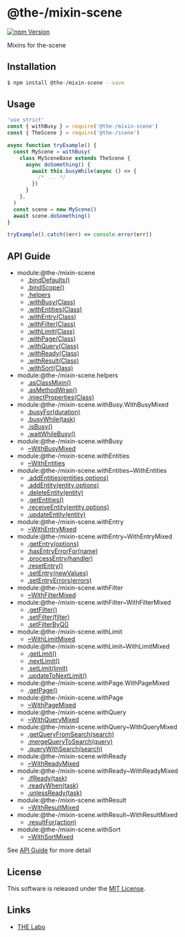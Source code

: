 @the-/mixin-scene
==========

<!---
This file is generated by @the-/templates. Do not update manually.
--->

<!-- Badge Start -->
<a name="badges"></a>

[![npm Version][bd_npm_shield_url]][bd_npm_url]

[bd_repo_url]: https://github.com/the-labo/the
[bd_npm_url]: http://www.npmjs.org/package/@the-/mixin-scene
[bd_npm_shield_url]: http://img.shields.io/npm/v/@the-/mixin-scene.svg?style=flat

<!-- Badge End -->


<!-- Description Start -->
<a name="description"></a>

Mixins for the-scene

<!-- Description End -->


<!-- Overview Start -->
<a name="overview"></a>




<!-- Overview End -->


<!-- Sections Start -->
<a name="sections"></a>

<!-- Section from "doc/readme/01.Installation.md.hbs" Start -->

<a name="section-doc-readme-01-installation-md"></a>

Installation
-----

```bash
$ npm install @the-/mixin-scene --save
```


<!-- Section from "doc/readme/01.Installation.md.hbs" End -->

<!-- Section from "doc/readme/02.Usage.md.hbs" Start -->

<a name="section-doc-readme-02-usage-md"></a>

Usage
---------

```javascript
'use strict'
const { withBusy } = require('@the-/mixin-scene')
const { TheScene } = require('@the-/scene')

async function tryExample() {
  const MyScene = withBusy(
    class MySceneBase extends TheScene {
      async doSomething() {
        await this.busyWhile(async () => {
          /* ... */
        })
      }
    },
  )
  const scene = new MyScene()
  await scene.doSomething()
}

tryExample().catch((err) => console.error(err))

```


<!-- Section from "doc/readme/02.Usage.md.hbs" End -->


<!-- Sections Start -->

<a name="api"></a>

## API Guide


- module:@the-/mixin-scene
  - [.bindDefaults()](./doc/api/api.md#module_@the-/mixin-scene.bindDefaults)
  - [.bindScope()](./doc/api/api.md#module_@the-/mixin-scene.bindScope)
  - [.helpers](./doc/api/api.md#module_@the-/mixin-scene.helpers)
  - [.withBusy(Class)](./doc/api/api.md#module_@the-/mixin-scene.withBusy)
  - [.withEntities(Class)](./doc/api/api.md#module_@the-/mixin-scene.withEntities)
  - [.withEntry(Class)](./doc/api/api.md#module_@the-/mixin-scene.withEntry)
  - [.withFilter(Class)](./doc/api/api.md#module_@the-/mixin-scene.withFilter)
  - [.withLimit(Class)](./doc/api/api.md#module_@the-/mixin-scene.withLimit)
  - [.withPage(Class)](./doc/api/api.md#module_@the-/mixin-scene.withPage)
  - [.withQuery(Class)](./doc/api/api.md#module_@the-/mixin-scene.withQuery)
  - [.withReady(Class)](./doc/api/api.md#module_@the-/mixin-scene.withReady)
  - [.withResult(Class)](./doc/api/api.md#module_@the-/mixin-scene.withResult)
  - [.withSort(Class)](./doc/api/api.md#module_@the-/mixin-scene.withSort)
- module:@the-/mixin-scene.helpers
  - [.asClassMixin()](./doc/api/api.md#module_@the-/mixin-scene.helpers.asClassMixin)
  - [.asMethodWrap()](./doc/api/api.md#module_@the-/mixin-scene.helpers.asMethodWrap)
  - [.injectProperties(Class)](./doc/api/api.md#module_@the-/mixin-scene.helpers.injectProperties)
- module:@the-/mixin-scene.withBusy.WithBusyMixed
  - [.busyFor(duration)](./doc/api/api.md#module_@the-/mixin-scene.withBusy.WithBusyMixed.busyFor)
  - [.busyWhile(task)](./doc/api/api.md#module_@the-/mixin-scene.withBusy.WithBusyMixed.busyWhile)
  - [.isBusy()](./doc/api/api.md#module_@the-/mixin-scene.withBusy.WithBusyMixed.isBusy)
  - [.waitWhileBusy()](./doc/api/api.md#module_@the-/mixin-scene.withBusy.WithBusyMixed.waitWhileBusy)
- module:@the-/mixin-scene.withBusy
  - [~WithBusyMixed](./doc/api/api.md#module_@the-/mixin-scene.withBusy~WithBusyMixed)
- module:@the-/mixin-scene.withEntities
  - [~WithEntities](./doc/api/api.md#module_@the-/mixin-scene.withEntities~WithEntities)
- module:@the-/mixin-scene.withEntities~WithEntities
  - [.addEntities(entities,options)](./doc/api/api.md#module_@the-/mixin-scene.withEntities~WithEntities.addEntities)
  - [.addEntity(entity,options)](./doc/api/api.md#module_@the-/mixin-scene.withEntities~WithEntities.addEntity)
  - [.deleteEntity(entity)](./doc/api/api.md#module_@the-/mixin-scene.withEntities~WithEntities.deleteEntity)
  - [.getEntities()](./doc/api/api.md#module_@the-/mixin-scene.withEntities~WithEntities.getEntities)
  - [.receiveEntity(entity,options)](./doc/api/api.md#module_@the-/mixin-scene.withEntities~WithEntities.receiveEntity)
  - [.updateEntity(entity)](./doc/api/api.md#module_@the-/mixin-scene.withEntities~WithEntities.updateEntity)
- module:@the-/mixin-scene.withEntry
  - [~WithEntryMixed](./doc/api/api.md#module_@the-/mixin-scene.withEntry~WithEntryMixed)
- module:@the-/mixin-scene.withEntry~WithEntryMixed
  - [.getEntry(options)](./doc/api/api.md#module_@the-/mixin-scene.withEntry~WithEntryMixed.getEntry)
  - [.hasEntryErrorFor(name)](./doc/api/api.md#module_@the-/mixin-scene.withEntry~WithEntryMixed.hasEntryErrorFor)
  - [.processEntry(handler)](./doc/api/api.md#module_@the-/mixin-scene.withEntry~WithEntryMixed.processEntry)
  - [.resetEntry()](./doc/api/api.md#module_@the-/mixin-scene.withEntry~WithEntryMixed.resetEntry)
  - [.setEntry(newValues)](./doc/api/api.md#module_@the-/mixin-scene.withEntry~WithEntryMixed.setEntry)
  - [.setEntryErrors(errors)](./doc/api/api.md#module_@the-/mixin-scene.withEntry~WithEntryMixed.setEntryErrors)
- module:@the-/mixin-scene.withFilter
  - [~WithFilterMixed](./doc/api/api.md#module_@the-/mixin-scene.withFilter~WithFilterMixed)
- module:@the-/mixin-scene.withFilter~WithFilterMixed
  - [.getFilter()](./doc/api/api.md#module_@the-/mixin-scene.withFilter~WithFilterMixed.getFilter)
  - [.setFilter(filter)](./doc/api/api.md#module_@the-/mixin-scene.withFilter~WithFilterMixed.setFilter)
  - [.setFilterByQ()](./doc/api/api.md#module_@the-/mixin-scene.withFilter~WithFilterMixed.setFilterByQ)
- module:@the-/mixin-scene.withLimit
  - [~WithLimitMixed](./doc/api/api.md#module_@the-/mixin-scene.withLimit~WithLimitMixed)
- module:@the-/mixin-scene.withLimit~WithLimitMixed
  - [.getLimit()](./doc/api/api.md#module_@the-/mixin-scene.withLimit~WithLimitMixed.getLimit)
  - [.nextLimit()](./doc/api/api.md#module_@the-/mixin-scene.withLimit~WithLimitMixed.nextLimit)
  - [.setLimit(limit)](./doc/api/api.md#module_@the-/mixin-scene.withLimit~WithLimitMixed.setLimit)
  - [.updateToNextLimit()](./doc/api/api.md#module_@the-/mixin-scene.withLimit~WithLimitMixed.updateToNextLimit)
- module:@the-/mixin-scene.withPage.WithPageMixed
  - [.getPage()](./doc/api/api.md#module_@the-/mixin-scene.withPage.WithPageMixed.getPage)
- module:@the-/mixin-scene.withPage
  - [~WithPageMixed](./doc/api/api.md#module_@the-/mixin-scene.withPage~WithPageMixed)
- module:@the-/mixin-scene.withQuery
  - [~WithQueryMixed](./doc/api/api.md#module_@the-/mixin-scene.withQuery~WithQueryMixed)
- module:@the-/mixin-scene.withQuery~WithQueryMixed
  - [.getQueryFromSearch(search)](./doc/api/api.md#module_@the-/mixin-scene.withQuery~WithQueryMixed.getQueryFromSearch)
  - [.mergeQueryToSearch(query)](./doc/api/api.md#module_@the-/mixin-scene.withQuery~WithQueryMixed.mergeQueryToSearch)
  - [.queryWithSearch(search)](./doc/api/api.md#module_@the-/mixin-scene.withQuery~WithQueryMixed.queryWithSearch)
- module:@the-/mixin-scene.withReady
  - [~WithReadyMixed](./doc/api/api.md#module_@the-/mixin-scene.withReady~WithReadyMixed)
- module:@the-/mixin-scene.withReady~WithReadyMixed
  - [.ifReady(task)](./doc/api/api.md#module_@the-/mixin-scene.withReady~WithReadyMixed.ifReady)
  - [.readyWhen(task)](./doc/api/api.md#module_@the-/mixin-scene.withReady~WithReadyMixed.readyWhen)
  - [.unlessReady(task)](./doc/api/api.md#module_@the-/mixin-scene.withReady~WithReadyMixed.unlessReady)
- module:@the-/mixin-scene.withResult
  - [~WithResultMixed](./doc/api/api.md#module_@the-/mixin-scene.withResult~WithResultMixed)
- module:@the-/mixin-scene.withResult~WithResultMixed
  - [.resultFor(action)](./doc/api/api.md#module_@the-/mixin-scene.withResult~WithResultMixed.resultFor)
- module:@the-/mixin-scene.withSort
  - [~WithSortMixed](./doc/api/api.md#module_@the-/mixin-scene.withSort~WithSortMixed)

See [API Guide](./doc/api/api.md) for more detail


<!-- LICENSE Start -->
<a name="license"></a>

License
-------
This software is released under the [MIT License](https://github.com/the-labo/the/blob/master/LICENSE).

<!-- LICENSE End -->


<!-- Links Start -->
<a name="links"></a>

Links
------

+ [THE Labo][the_labo_url]

[the_labo_url]: https://github.com/the-labo

<!-- Links End -->
